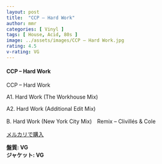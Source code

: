 ```yaml
---
layout: post
title:  "CCP – Hard Work"
author: mmr
categories: [ Vinyl ]
tags: [ House, Acid, 80s ]
image: ../assets/images/CCP – Hard Work.jpg
rating: 4.5
v-rating: VG
---
```


#### CCP – Hard Work

CCP – Hard Work

A1. Hard Work (The Workhouse Mix)

A2. Hard Work (Additional Edit Mix)

B. Hard Work (New York City Mix)　Remix – Clivillés & Cole

[メルカリで購入](https://jp.mercari.com/item/m34295576737?afid=6142608987)

<div class="mt-4 mb-4 d-flex align-items-center">
<strong class="mr-1">盤質: VG</strong>
</div>
<div class="mt-4 mb-4 d-flex align-items-center">
<strong class="mr-1">ジャケット: VG</strong>
</div>
